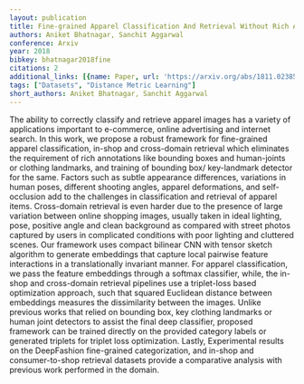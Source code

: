 ```yaml
---
layout: publication
title: Fine-grained Apparel Classification And Retrieval Without Rich Annotations
authors: Aniket Bhatnagar, Sanchit Aggarwal
conference: Arxiv
year: 2018
bibkey: bhatnagar2018fine
citations: 2
additional_links: [{name: Paper, url: 'https://arxiv.org/abs/1811.02385'}]
tags: ["Datasets", "Distance Metric Learning"]
short_authors: Aniket Bhatnagar, Sanchit Aggarwal
---
```

The ability to correctly classify and retrieve apparel images has a variety
of applications important to e-commerce, online advertising and internet
search. In this work, we propose a robust framework for fine-grained apparel
classification, in-shop and cross-domain retrieval which eliminates the
requirement of rich annotations like bounding boxes and human-joints or
clothing landmarks, and training of bounding box/ key-landmark detector for the
same. Factors such as subtle appearance differences, variations in human poses,
different shooting angles, apparel deformations, and self-occlusion add to the
challenges in classification and retrieval of apparel items. Cross-domain
retrieval is even harder due to the presence of large variation between online
shopping images, usually taken in ideal lighting, pose, positive angle and
clean background as compared with street photos captured by users in
complicated conditions with poor lighting and cluttered scenes. Our framework
uses compact bilinear CNN with tensor sketch algorithm to generate embeddings
that capture local pairwise feature interactions in a translationally invariant
manner. For apparel classification, we pass the feature embeddings through a
softmax classifier, while, the in-shop and cross-domain retrieval pipelines use
a triplet-loss based optimization approach, such that squared Euclidean
distance between embeddings measures the dissimilarity between the images.
Unlike previous works that relied on bounding box, key clothing landmarks or
human joint detectors to assist the final deep classifier, proposed framework
can be trained directly on the provided category labels or generated triplets
for triplet loss optimization. Lastly, Experimental results on the DeepFashion
fine-grained categorization, and in-shop and consumer-to-shop retrieval
datasets provide a comparative analysis with previous work performed in the
domain.